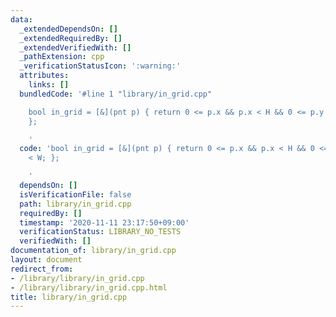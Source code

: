 ```yaml
---
data:
  _extendedDependsOn: []
  _extendedRequiredBy: []
  _extendedVerifiedWith: []
  _pathExtension: cpp
  _verificationStatusIcon: ':warning:'
  attributes:
    links: []
  bundledCode: '#line 1 "library/in_grid.cpp"

    bool in_grid = [&](pnt p) { return 0 <= p.x && p.x < H && 0 <= p.y && p.y < W;
    };

    '
  code: 'bool in_grid = [&](pnt p) { return 0 <= p.x && p.x < H && 0 <= p.y && p.y
    < W; };

    '
  dependsOn: []
  isVerificationFile: false
  path: library/in_grid.cpp
  requiredBy: []
  timestamp: '2020-11-11 23:17:50+09:00'
  verificationStatus: LIBRARY_NO_TESTS
  verifiedWith: []
documentation_of: library/in_grid.cpp
layout: document
redirect_from:
- /library/library/in_grid.cpp
- /library/library/in_grid.cpp.html
title: library/in_grid.cpp
---
```

